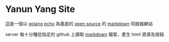 # Yanun Yang Site

這是一個以 [golang] [echo] 為基底的 [open source] 的 [markdown] 伺服器網站

server 每十分種從指定的 github 上讀取 [markdown] 檔案，產生 html 資源及按鈕

[golang]: https://go.dev/doc/tutorial/create-module
[echo]: https://echo.labstack.com
[open source]: https://github.com/yanun0323/website
[markdown]: https://zh.wikipedia.org/zh-tw/Markdown
